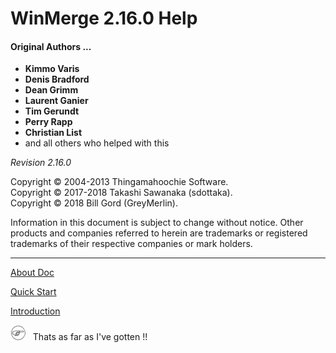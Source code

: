 # WinMerge 2.16.0 Help


#### Original Authors ...

- **Kimmo Varis**
- **Denis Bradford**
- **Dean Grimm**
- **Laurent Ganier**
- **Tim Gerundt**
- **Perry Rapp**
- **Christian List**
- and all others who helped with this

*Revision 2.16.0*

Copyright &copy; 2004-2013  Thingamahoochie Software.  
Copyright &copy; 2017-2018  Takashi Sawanaka (sdottaka).  
Copyright &copy; 2018  Bill Gord (GreyMerlin).   

Information in this document is subject to change without notice.
      Other products and companies referred to herein are trademarks or
      registered trademarks of their respective companies or mark
      holders.

--------

[About Doc](./About_Doc.md)

[Quick Start](./Quick_start.md) 

[Introduction](./Introduction.md)

![](./images/note.gif) &nbsp; Thats as far as I've gotten !! 

